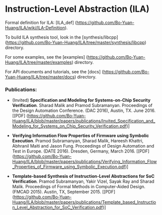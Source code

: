 # Instruction-Level Abstraction (ILA)

Formal definition for ILA: [ILA_def] (https://github.com/Bo-Yuan-Huang/ILA/wiki/ILA-Definition).

To build ILA synthesis tool, look in the [synthesis/libcpp] (https://github.com/Bo-Yuan-Huang/ILA/tree/master/synthesis/libcpp) directory. 

For some examples, see the [examples] (https://github.com/Bo-Yuan-Huang/ILA/tree/master/examples) directory.

For API documents and tutorials, see the [docs] (https://github.com/Bo-Yuan-Huang/ILA/tree/master/docs) directory.


### Publications:

* (Invited) __Specification and Modeling for Systems-on-Chip Security Verification__. 
  Sharad Malik and Pramod Subramanyan. 
  Proceedings of the Design Automation Conference. (DAC 2016), Austin, TX. June 2016. 
  [[PDF] (https://github.com/Bo-Yuan-Huang/ILA/blob/master/papers/publications/Invited_Specification_and_Modeling_for_Systems_on_Chip_Security_Verification.pdf)] 

* __Verifying Information Flow Properties of Firmware using Symbolic Execution__. 
  Pramod Subramanyan, Sharad Malik, Hareesh Khattri, Abhranil Maiti and Jason Fung.
  Proceedings of Design Automation and Test in Europe. (DATE 2016). Dresden, Germany, March 2016.
  [[PDF] (https://github.com/Bo-Yuan-Huang/ILA/blob/master/papers/publications/Verifying_Information_Flow_Properties_of_Firmware_using_Symbolic_Execution.pdf)]

* __Template-based Synthesis of Instruction-Level Abstractions for SoC Verification__. 
  Pramod Subramanyan, Yakir Vizel, Sayak Ray and Sharad Malik. 
  Proceedings of Formal Methods in Computer-Aided Design. (FMCAD 2015). Austin, TX, September 2015.
  [[PDF] (https://github.com/Bo-Yuan-Huang/ILA/blob/master/papers/publications/Template_based_Instruction_Level_Abstraction_for_SoC_Verification.pdf)]
